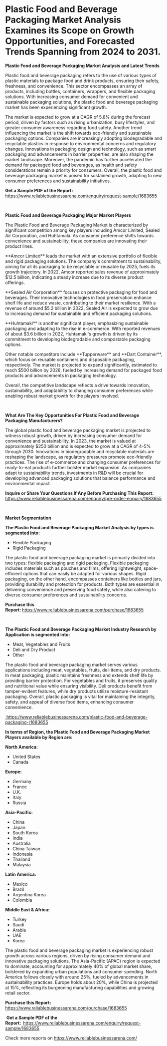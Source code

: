 <p><h1>Plastic Food and Beverage Packaging Market Analysis Examines its Scope on Growth Opportunities, and Forecasted Trends Spanning from 2024 to 2031.</h1></p><p><strong>Plastic Food and Beverage Packaging Market Analysis and Latest Trends</strong></p>
<p><p>Plastic food and beverage packaging refers to the use of various types of plastic materials to package food and drink products, ensuring their safety, freshness, and convenience. This sector encompasses an array of products, including bottles, containers, wrappers, and flexible packaging solutions. With increasing consumer demand for convenient and sustainable packaging solutions, the plastic food and beverage packaging market has been experiencing significant growth.</p><p>The market is expected to grow at a CAGR of 5.8% during the forecast period, driven by factors such as rising urbanization, busy lifestyles, and greater consumer awareness regarding food safety. Another trend influencing the market is the shift towards eco-friendly and sustainable packaging options. Companies are increasingly adopting biodegradable and recyclable plastics in response to environmental concerns and regulatory changes. Innovations in packaging design and technology, such as smart packaging and advancements in barrier properties, are also shaping the market landscape. Moreover, the pandemic has further accelerated the demand for packaged food and beverages, as health and safety considerations remain a priority for consumers. Overall, the plastic food and beverage packaging market is poised for sustained growth, adapting to new consumer preferences and sustainability initiatives.</p></p>
<p><strong>Get a Sample PDF of the Report:&nbsp;</strong> <a href="https://www.reliablebusinessarena.com/enquiry/request-sample/1683655?utm_campaign=1841&utm_medium=2&utm_source=Github&utm_content=ia&utm_term=30122024&utm_id=plastic-food-and-beverage-packaging">https://www.reliablebusinessarena.com/enquiry/request-sample/1683655</a></p>
<p>&nbsp;</p>
<p><strong>Plastic Food and Beverage Packaging Major Market Players</strong></p>
<p><p>The Plastic Food and Beverage Packaging Market is characterized by significant competition among key players including Amcor Limited, Sealed Air Corporation, and Huhtamaki. As consumer preference shifts towards convenience and sustainability, these companies are innovating their product lines.</p><p>**Amcor Limited** leads the market with an extensive portfolio of flexible and rigid packaging solutions. The company's commitment to sustainability, aiming for all its packaging to be recyclable or reusable by 2025, fuels its growth trajectory. In 2022, Amcor reported sales revenue of approximately $12.5 billion, indicating a steady increase due to its diverse product offerings.</p><p>**Sealed Air Corporation** focuses on protective packaging for food and beverages. Their innovative technologies in food preservation enhance shelf life and reduce waste, contributing to their market resilience. With a revenue of around $5.2 billion in 2022, Sealed Air is expected to grow due to increasing demand for sustainable and efficient packaging solutions.</p><p>**Huhtamaki** is another significant player, emphasizing sustainable packaging and adapting to the rise in e-commerce. With reported revenues of about $3.6 billion in 2022, Huhtamaki's growth is driven by its commitment to developing biodegradable and compostable packaging options.</p><p>Other notable competitors include **Tupperware** and **Dart Container**, which focus on reusable containers and disposable packaging, respectively. The market is projected to expand significantly, estimated to reach $500 billion by 2028, fueled by increasing demand for packaged food products and advancements in packaging technology.</p><p>Overall, the competitive landscape reflects a drive towards innovation, sustainability, and adaptability to changing consumer preferences while enabling robust market growth for the players involved.</p></p>
<p>&nbsp;</p>
<p><strong>What Are The Key Opportunities For Plastic Food and Beverage Packaging Manufacturers?</strong></p>
<p><p>The global plastic food and beverage packaging market is projected to witness robust growth, driven by increasing consumer demand for convenience and sustainability. In 2023, the market is valued at approximately $250 billion and is expected to grow at a CAGR of 4-5% through 2030. Innovations in biodegradable and recyclable materials are reshaping the landscape, as regulatory pressures promote eco-friendly practices. The rise of e-commerce and changing consumer preferences for ready-to-eat products further bolster market expansion. As companies adapt to sustainability trends, investments in R&D will be crucial for developing advanced packaging solutions that balance performance and environmental impact.</p></p>
<p><strong>Inquire or Share Your Questions If Any Before Purchasing This Report:</strong> <a href="https://www.reliablebusinessarena.com/enquiry/pre-order-enquiry/1683655?utm_campaign=1841&utm_medium=2&utm_source=Github&utm_content=ia&utm_term=30122024&utm_id=plastic-food-and-beverage-packaging">https://www.reliablebusinessarena.com/enquiry/pre-order-enquiry/1683655</a></p>
<p>&nbsp;</p>
<p><strong>Market Segmentation</strong></p>
<p><strong>The Plastic Food and Beverage Packaging Market Analysis by types is segmented into:</strong></p>
<p><ul><li>Flexible Packaging</li><li>Rigid Packaging</li></ul></p>
<p><p>The plastic food and beverage packaging market is primarily divided into two types: flexible packaging and rigid packaging. Flexible packaging includes materials such as pouches and films, offering lightweight, space-efficient options that can easily be adapted for various shapes. Rigid packaging, on the other hand, encompasses containers like bottles and jars, providing durability and protection for products. Both types are essential in delivering convenience and preserving food safety, while also catering to diverse consumer preferences and sustainability concerns.</p></p>
<p><strong>Purchase this Report:&nbsp;</strong><a href="https://www.reliablebusinessarena.com/purchase/1683655?utm_campaign=1841&utm_medium=2&utm_source=Github&utm_content=ia&utm_term=30122024&utm_id=plastic-food-and-beverage-packaging">https://www.reliablebusinessarena.com/purchase/1683655</a></p>
<p>&nbsp;</p>
<p><strong>The Plastic Food and Beverage Packaging Market Industry Research by Application is segmented into:</strong></p>
<p><ul><li>Meat, Vegetables and Fruits</li><li>Deli and Dry Product</li><li>Other</li></ul></p>
<p><p>The plastic food and beverage packaging market serves various applications including meat, vegetables, fruits, deli items, and dry products. In meat packaging, plastic maintains freshness and extends shelf life by providing barrier protection. For vegetables and fruits, it preserves quality and nutritional value while ensuring visibility. Deli products benefit from tamper-evident features, while dry products utilize moisture-resistant packaging. Overall, plastic packaging is vital for maintaining the integrity, safety, and appeal of diverse food items, enhancing consumer convenience.</p></p>
<p><a href="https://www.reliablebusinessarena.com/plastic-food-and-beverage-packaging-r1683655?utm_campaign=1841&utm_medium=2&utm_source=Github&utm_content=ia&utm_term=30122024&utm_id=plastic-food-and-beverage-packaging">&nbsp;https://www.reliablebusinessarena.com/plastic-food-and-beverage-packaging-r1683655</a></p>
<p><strong>In terms of Region, the Plastic Food and Beverage Packaging Market Players available by Region are:</strong></p>
<p>
    <p> <strong> North America: </strong>
        <ul>
            <li>United States</li>
            <li>Canada</li>
        </ul>
        </p> 
    <p> <strong> Europe: </strong>
        <ul>
            <li>Germany</li>
            <li>France</li>
            <li>U.K.</li>
            <li>Italy</li>
            <li>Russia</li>
        </ul>
        </p> 
    <p> <strong> Asia-Pacific: </strong>
        <ul>
            <li>China</li>
            <li>Japan</li>
            <li>South Korea</li>
            <li>India</li>
            <li>Australia</li>
            <li>China Taiwan</li>
            <li>Indonesia</li>
            <li>Thailand</li>
            <li>Malaysia</li>
        </ul>
        </p> 
    <p> <strong> Latin America: </strong>
        <ul>
            <li>Mexico</li>
            <li>Brazil</li>
            <li>Argentina Korea</li>
            <li>Colombia</li>
        </ul>
        </p> 
    <p> <strong> Middle East & Africa: </strong>
        <ul>
            <li>Turkey</li>
            <li>Saudi</li>
            <li>Arabia</li>
            <li>UAE</li>
            <li>Korea</li>
        </ul>
    </p>
    </p>
<p><p>The plastic food and beverage packaging market is experiencing robust growth across various regions, driven by rising consumer demand and innovative packaging solutions. The Asia-Pacific (APAC) region is expected to dominate, accounting for approximately 40% of global market share, bolstered by expanding urban populations and consumer spending. North America follows closely with around 25%, fueled by advancements in sustainability practices. Europe holds about 20%, while China is projected at 15%, reflecting its burgeoning manufacturing capabilities and growing retail sector.</p></p>
<p><strong>Purchase this Report: </strong><a href="https://www.reliablebusinessarena.com/purchase/1683655?utm_campaign=1841&utm_medium=2&utm_source=Github&utm_content=ia&utm_term=30122024&utm_id=plastic-food-and-beverage-packaging">https://www.reliablebusinessarena.com/purchase/1683655</a></p>
<p>&nbsp;<strong>Get a Sample PDF of the Report:&nbsp;&nbsp;</strong><a href="https://www.reliablebusinessarena.com/enquiry/request-sample/1683655?utm_campaign=1841&utm_medium=2&utm_source=Github&utm_content=ia&utm_term=30122024&utm_id=plastic-food-and-beverage-packaging">https://www.reliablebusinessarena.com/enquiry/request-sample/1683655</a></p>
<p><strong></strong></p>
<p>Check more reports on <a href="https://www.reliablebusinessarena.com/?utm_campaign=1841&utm_medium=2&utm_source=Github&utm_content=ia&utm_term=30122024&utm_id=plastic-food-and-beverage-packaging">https://www.reliablebusinessarena.com/</a></p>